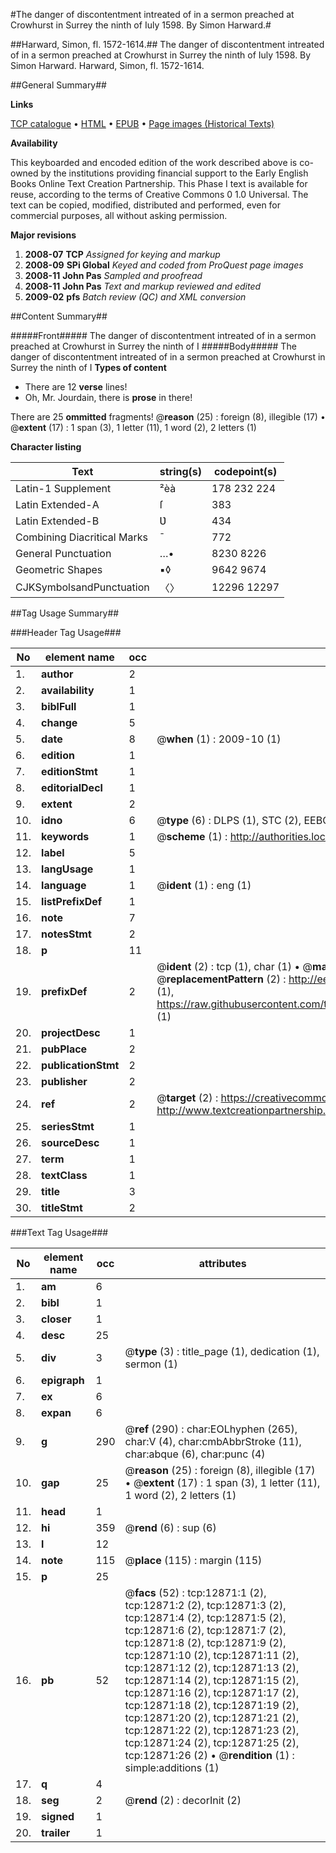 #The danger of discontentment intreated of in a sermon preached at Crowhurst in Surrey the ninth of Iuly 1598. By Simon Harward.#

##Harward, Simon, fl. 1572-1614.##
The danger of discontentment intreated of in a sermon preached at Crowhurst in Surrey the ninth of Iuly 1598. By Simon Harward.
Harward, Simon, fl. 1572-1614.

##General Summary##

**Links**

[TCP catalogue](http://www.ota.ox.ac.uk/tcp/)  • 
[HTML](http://tei.it.ox.ac.uk/tcp/Texts-HTML/free/A02/A02784.html)  • 
[EPUB](http://tei.it.ox.ac.uk/tcp/Texts-EPUB/free/A02/A02784.epub) • 
[Page images (Historical Texts)](https://data.historicaltexts.jisc.ac.uk/view?pubId=eebo-99847810e&pageId=eebo-99847810e-12871-1)

**Availability**

This keyboarded and encoded edition of the
	       work described above is co-owned by the institutions
	       providing financial support to the Early English Books
	       Online Text Creation Partnership. This Phase I text is
	       available for reuse, according to the terms of Creative
	       Commons 0 1.0 Universal. The text can be copied,
	       modified, distributed and performed, even for
	       commercial purposes, all without asking permission.

**Major revisions**

1. __2008-07__ __TCP__ *Assigned for keying and markup*
1. __2008-09__ __SPi Global__ *Keyed and coded from ProQuest page images*
1. __2008-11__ __John Pas__ *Sampled and proofread*
1. __2008-11__ __John Pas__ *Text and markup reviewed and edited*
1. __2009-02__ __pfs__ *Batch review (QC) and XML conversion*

##Content Summary##

#####Front#####
The danger of discontentment intreated of in a sermon preached at Crowhurst in Surrey the ninth of I
#####Body#####
The danger of discontentment intreated of in a sermon preached at Crowhurst in Surrey the ninth of I
**Types of content**

  * There are 12 **verse** lines!
  * Oh, Mr. Jourdain, there is **prose** in there!

There are 25 **ommitted** fragments! 
 @__reason__ (25) : foreign (8), illegible (17)  •  @__extent__ (17) : 1 span (3), 1 letter (11), 1 word (2), 2 letters (1)

**Character listing**


|Text|string(s)|codepoint(s)|
|---|---|---|
|Latin-1 Supplement|²èà|178 232 224|
|Latin Extended-A|ſ|383|
|Latin Extended-B|Ʋ|434|
|Combining             Diacritical Marks|̄|772|
|General Punctuation|…•|8230 8226|
|Geometric Shapes|▪◊|9642 9674|
|CJKSymbolsandPunctuation|〈〉|12296 12297|

##Tag Usage Summary##

###Header Tag Usage###

|No|element name|occ|attributes|
|---|---|---|---|
|1.|__author__|2||
|2.|__availability__|1||
|3.|__biblFull__|1||
|4.|__change__|5||
|5.|__date__|8| @__when__ (1) : 2009-10 (1)|
|6.|__edition__|1||
|7.|__editionStmt__|1||
|8.|__editorialDecl__|1||
|9.|__extent__|2||
|10.|__idno__|6| @__type__ (6) : DLPS (1), STC (2), EEBO-CITATION (1), PROQUEST (1), VID (1)|
|11.|__keywords__|1| @__scheme__ (1) : http://authorities.loc.gov/ (1)|
|12.|__label__|5||
|13.|__langUsage__|1||
|14.|__language__|1| @__ident__ (1) : eng (1)|
|15.|__listPrefixDef__|1||
|16.|__note__|7||
|17.|__notesStmt__|2||
|18.|__p__|11||
|19.|__prefixDef__|2| @__ident__ (2) : tcp (1), char (1)  •  @__matchPattern__ (2) : ([0-9\-]+):([0-9IVX]+) (1), (.+) (1)  •  @__replacementPattern__ (2) : http://eebo.chadwyck.com/downloadtiff?vid=$1&page=$2 (1), https://raw.githubusercontent.com/textcreationpartnership/Texts/master/tcpchars.xml#$1 (1)|
|20.|__projectDesc__|1||
|21.|__pubPlace__|2||
|22.|__publicationStmt__|2||
|23.|__publisher__|2||
|24.|__ref__|2| @__target__ (2) : https://creativecommons.org/publicdomain/zero/1.0/ (1), http://www.textcreationpartnership.org/docs/. (1)|
|25.|__seriesStmt__|1||
|26.|__sourceDesc__|1||
|27.|__term__|1||
|28.|__textClass__|1||
|29.|__title__|3||
|30.|__titleStmt__|2||


###Text Tag Usage###

|No|element name|occ|attributes|
|---|---|---|---|
|1.|__am__|6||
|2.|__bibl__|1||
|3.|__closer__|1||
|4.|__desc__|25||
|5.|__div__|3| @__type__ (3) : title_page (1), dedication (1), sermon (1)|
|6.|__epigraph__|1||
|7.|__ex__|6||
|8.|__expan__|6||
|9.|__g__|290| @__ref__ (290) : char:EOLhyphen (265), char:V (4), char:cmbAbbrStroke (11), char:abque (6), char:punc (4)|
|10.|__gap__|25| @__reason__ (25) : foreign (8), illegible (17)  •  @__extent__ (17) : 1 span (3), 1 letter (11), 1 word (2), 2 letters (1)|
|11.|__head__|1||
|12.|__hi__|359| @__rend__ (6) : sup (6)|
|13.|__l__|12||
|14.|__note__|115| @__place__ (115) : margin (115)|
|15.|__p__|25||
|16.|__pb__|52| @__facs__ (52) : tcp:12871:1 (2), tcp:12871:2 (2), tcp:12871:3 (2), tcp:12871:4 (2), tcp:12871:5 (2), tcp:12871:6 (2), tcp:12871:7 (2), tcp:12871:8 (2), tcp:12871:9 (2), tcp:12871:10 (2), tcp:12871:11 (2), tcp:12871:12 (2), tcp:12871:13 (2), tcp:12871:14 (2), tcp:12871:15 (2), tcp:12871:16 (2), tcp:12871:17 (2), tcp:12871:18 (2), tcp:12871:19 (2), tcp:12871:20 (2), tcp:12871:21 (2), tcp:12871:22 (2), tcp:12871:23 (2), tcp:12871:24 (2), tcp:12871:25 (2), tcp:12871:26 (2)  •  @__rendition__ (1) : simple:additions (1)|
|17.|__q__|4||
|18.|__seg__|2| @__rend__ (2) : decorInit (2)|
|19.|__signed__|1||
|20.|__trailer__|1||
